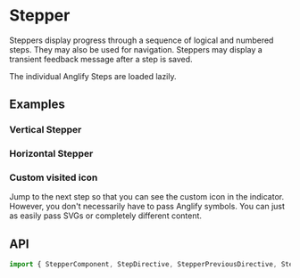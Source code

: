 # Stepper

<app-references
issues="https://github.com/valentingavran/anglify/labels/component%3A%20Stepper"
material-design="https://material.io/archive/guidelines/components/steppers.html#steppers-usage"
bundle-size="https://bundlephobia.com/package/@anglify/components@latest"/>

Steppers display progress through a sequence of logical and numbered steps. They may also be used for navigation. Steppers may display a
transient feedback message after a step is saved.

The individual Anglify Steps are loaded lazily.

## Examples

### Vertical Stepper

<app-code-example component="stepper" example="vertical-stepper"></app-code-example>

### Horizontal Stepper

<app-code-example component="stepper" example="horizontal-stepper"></app-code-example>

### Custom visited icon

Jump to the next step so that you can see the custom icon in the indicator. However, you don't necessarily have to pass Anglify symbols.
You can just as easily pass SVGs or completely different content.
<app-code-example component="stepper" example="custom-icon"></app-code-example>

## API

```typescript
import { StepperComponent, StepDirective, StepperPreviousDirective, StepperNextDirective } from '@anglify/components';
```

<app-inputs-table components="StepperComponent" directives="StepperPreviousDirective, StepperNextDirective"></app-inputs-table>

<app-styling-table component="stepper"></app-styling-table>
